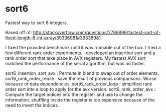# sort6
Fastest way to sort 6 integers.

Based off of:
http://stackoverflow.com/questions/2786899/fastest-sort-of-fixed-length-6-int-array/39336981#39336981

I fixed the provided benchmark until it was runnable out of the box. I tried a few different rank order experiments. I developed an insertion sort and a rank order sort that take place in AVX registers. My fastest AVX sort matched the performance of the serial algorithm, but was no faster.

sort6_insertion_sort_avx : Permute in blend to swap out of order elements.
sort6_rank_order_reuse : save the result of previous comparisons. Worse because of data dependencies.
sort6_rank_order_loop : simplified rank order sort into a loop to apply for the avx version.
sort6_rank_order_avx  : Compute the target indices into the register and use to change the information. shuffling inside the register is too expensive because of the need to invert the indices.
